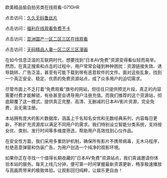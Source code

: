 欧美精品偷自拍另类在线观看-0710HR

点击访问：<a href="https://heiliao2dmwwy.pages.dev">久久无码鲁丝片</a>

点击访问：<a href="https://heiliaowt0d7p.pages.dev">福利在线观看免费不卡</a>

点击访问：<a href="https://heiliaoe8ajia.pages.dev">亚洲国产一区二区三区在线观看</a>

点击访问：<a href="https://heiliaoxwd5i8.pages.dev">无码精品人妻一区二区三区漫画</a>



在如今信息泛滥的互联网时代，想要找到“日本AV免费”资源变得看似轻而易举。然而，在真正搜索和点击的过程中，用户常常会碰到种种困扰：资源链接失效、诱导跳转、广告泛滥，甚至有可能下载到带有恶意软件的文件。面对这些乱象，找到一个真正安全、稳定、优质的免费资源站点，成了众多用户的迫切需求。

尽管市面上不乏打着“免费观看”旗号的网站，但往往只提供预览片段，真正的内容需要付费才能解锁，有些甚至会诱导用户注册充值。而我们推荐的这个资源站，彻底颠覆了这一模式，提供真正完整、高清、无删减的日本AV影片资源，完全免费，且无需注册。

本站拥有庞大的影片数据库，涵盖上千名知名女优和无数经典系列，内容每日更新，不断扩充资源库以满足不同用户的需求。我们特别设立智能分类系统，支持按女优、类别、发行时间等多维度筛选，帮助用户高效找到心仪作品。

在安全性方面，我们采用多重防护机制，确保所有影片不携带病毒，无木马程序，杜绝恶意弹窗和伪装广告，为用户创造一个纯净的观影环境。

如果你正在寻找一个值得长期收藏的“日本AV免费”资源站点，我们真诚邀请你体验本站的服务。每天上线几分钟，便可第一时间掌握最新资源更新，畅享极速播放与高画质带来的极致体验。让观影回归纯粹，让娱乐更自由！

<span style="display:none;">[Canonical link]( https://github.com/hvt20250710/riben120 ）</span>
